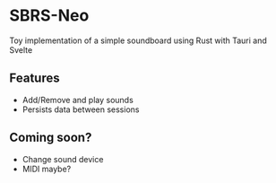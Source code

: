 # SBRS-Neo
Toy implementation of a simple soundboard using Rust with Tauri and Svelte

## Features
- Add/Remove and play sounds
- Persists data between sessions

## Coming soon?
- Change sound device
- MIDI maybe?
